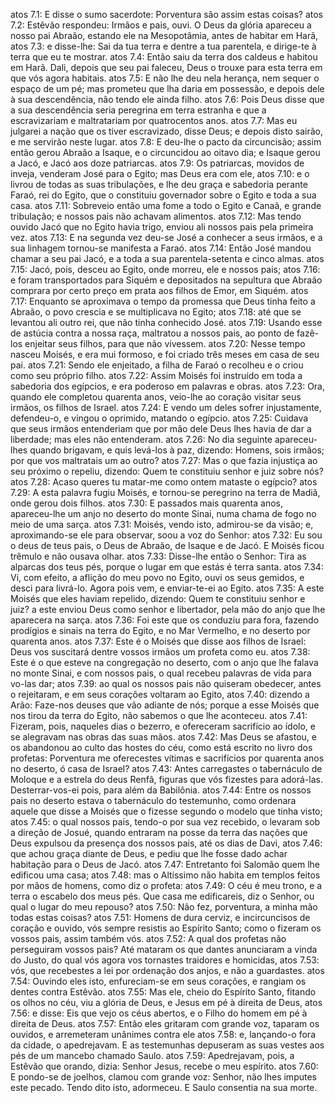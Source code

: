 atos 7.1: E disse o sumo sacerdote: Porventura são assim estas coisas?
atos 7.2: Estêvão respondeu: Irmãos e pais, ouvi. O Deus da glória apareceu a nosso pai Abraão, estando ele na Mesopotâmia, antes de habitar em Harã,
atos 7.3: e disse-lhe: Sai da tua terra e dentre a tua parentela, e dirige-te à terra que eu te mostrar.
atos 7.4: Então saiu da terra dos caldeus e habitou em Harã. Dali, depois que seu pai faleceu, Deus o trouxe para esta terra em que vós agora habitais.
atos 7.5: E não lhe deu nela herança, nem sequer o espaço de um pé; mas prometeu que lha daria em possessão, e depois dele à sua descendência, não tendo ele ainda filho.
atos 7.6: Pois Deus disse que a sua descendência seria peregrina em terra estranha e que a escravizariam e maltratariam por quatrocentos anos.
atos 7.7: Mas eu julgarei a nação que os tiver escravizado, disse Deus; e depois disto sairão, e me servirão neste lugar.
atos 7.8: E deu-lhe o pacto da circuncisão; assim então gerou Abraão a Isaque, e o circuncidou ao oitavo dia; e Isaque gerou a Jacó, e Jacó aos doze patriarcas.
atos 7.9: Os patriarcas, movidos de inveja, venderam José para o Egito; mas Deus era com ele,
atos 7.10: e o livrou de todas as suas tribulações, e lhe deu graça e sabedoria perante Faraó, rei do Egito, que o constituiu governador sobre o Egito e toda a sua casa.
atos 7.11: Sobreveio então uma fome a todo o Egito e Canaã, e grande tribulação; e nossos pais não achavam alimentos.
atos 7.12: Mas tendo ouvido Jacó que no Egito havia trigo, enviou ali nossos pais pela primeira vez.
atos 7.13: E na segunda vez deu-se José a conhecer a seus irmãos, e a sua linhagem tornou-se manifesta a Faraó.
atos 7.14: Então José mandou chamar a seu pai Jacó, e a toda a sua parentela-setenta e cinco almas.
atos 7.15: Jacó, pois, desceu ao Egito, onde morreu, ele e nossos pais;
atos 7.16: e foram transportados para Siquém e depositados na sepultura que Abraão comprara por certo preço em prata aos filhos de Emor, em Siquém.
atos 7.17: Enquanto se aproximava o tempo da promessa que Deus tinha feito a Abraão, o povo crescia e se multiplicava no Egito;
atos 7.18: até que se levantou ali outro rei, que não tinha conhecido José.
atos 7.19: Usando esse de astúcia contra a nossa raça, maltratou a nossos pais, ao ponto de fazê-los enjeitar seus filhos, para que não vivessem.
atos 7.20: Nesse tempo nasceu Moisés, e era mui formoso, e foi criado três meses em casa de seu pai.
atos 7.21: Sendo ele enjeitado, a filha de Faraó o recolheu e o criou como seu próprio filho.
atos 7.22: Assim Moisés foi instruído em toda a sabedoria dos egípcios, e era poderoso em palavras e obras.
atos 7.23: Ora, quando ele completou quarenta anos, veio-lhe ao coração visitar seus irmãos, os filhos de Israel.
atos 7.24: E vendo um deles sofrer injustamente, defendeu-o, e vingou o oprimido, matando o egípcio.
atos 7.25: Cuidava que seus irmãos entenderiam que por mão dele Deus lhes havia de dar a liberdade; mas eles não entenderam.
atos 7.26: No dia seguinte apareceu-lhes quando brigavam, e quis levá-los à paz, dizendo: Homens, sois irmãos; por que vos maltratais um ao outro?
atos 7.27: Mas o que fazia injustiça ao seu próximo o repeliu, dizendo: Quem te constituiu senhor e juiz sobre nós?
atos 7.28: Acaso queres tu matar-me como ontem mataste o egípcio?
atos 7.29: A esta palavra fugiu Moisés, e tornou-se peregrino na terra de Madiã, onde gerou dois filhos.
atos 7.30: E passados mais quarenta anos, apareceu-lhe um anjo no deserto do monte Sinai, numa chama de fogo no meio de uma sarça.
atos 7.31: Moisés, vendo isto, admirou-se da visão; e, aproximando-se ele para observar, soou a voz do Senhor:
atos 7.32: Eu sou o deus de teus pais, o Deus de Abraão, de Isaque e de Jacó. E Moisés ficou trêmulo e não ousava olhar.
atos 7.33: Disse-lhe então o Senhor: Tira as alparcas dos teus pés, porque o lugar em que estás é terra santa.
atos 7.34: Vi, com efeito, a aflição do meu povo no Egito, ouvi os seus gemidos, e desci para livrá-lo. Agora pois vem, e enviar-te-ei ao Egito.
atos 7.35: A este Moisés que eles haviam repelido, dizendo: Quem te constituiu senhor e juiz? a este enviou Deus como senhor e libertador, pela mão do anjo que lhe aparecera na sarça.
atos 7.36: Foi este que os conduziu para fora, fazendo prodígios e sinais na terra do Egito, e no Mar Vermelho, e no deserto por quarenta anos.
atos 7.37: Este é o Moisés que disse aos filhos de Israel: Deus vos suscitará dentre vossos irmãos um profeta como eu.
atos 7.38: Este é o que esteve na congregação no deserto, com o anjo que lhe falava no monte Sinai, e com nossos pais, o qual recebeu palavras de vida para vo-las dar;
atos 7.39: ao qual os nossos pais não quiseram obedecer, antes o rejeitaram, e em seus corações voltaram ao Egito,
atos 7.40: dizendo a Arão: Faze-nos deuses que vão adiante de nós; porque a esse Moisés que nos tirou da terra do Egito, não sabemos o que lhe aconteceu.
atos 7.41: Fizeram, pois, naqueles dias o bezerro, e ofereceram sacrifício ao ídolo, e se alegravam nas obras das suas mãos.
atos 7.42: Mas Deus se afastou, e os abandonou ao culto das hostes do céu, como está escrito no livro dos profetas: Porventura me oferecestes vítimas e sacrifícios por quarenta anos no deserto, ó casa de Israel?
atos 7.43: Antes carregastes o tabernáculo de Moloque e a estrela do deus Renfã, figuras que vós fizestes para adorá-las. Desterrar-vos-ei pois, para além da Babilônia.
atos 7.44: Entre os nossos pais no deserto estava o tabernáculo do testemunho, como ordenara aquele que disse a Moisés que o fizesse segundo o modelo que tinha visto;
atos 7.45: o qual nossos pais, tendo-o por sua vez recebido, o levaram sob a direção de Josué, quando entraram na posse da terra das nações que Deus expulsou da presença dos nossos pais, até os dias de Davi,
atos 7.46: que achou graça diante de Deus, e pediu que lhe fosse dado achar habitação para o Deus de Jacó.
atos 7.47: Entretanto foi Salomão quem lhe edificou uma casa;
atos 7.48: mas o Altíssimo não habita em templos feitos por mãos de homens, como diz o profeta:
atos 7.49: O céu é meu trono, e a terra o escabelo dos meus pés. Que casa me edificareis, diz o Senhor, ou qual o lugar do meu repouso?
atos 7.50: Não fez, porventura, a minha mão todas estas coisas?
atos 7.51: Homens de dura cerviz, e incircuncisos de coração e ouvido, vós sempre resistis ao Espírito Santo; como o fizeram os vossos pais, assim também vós.
atos 7.52: A qual dos profetas não perseguiram vossos pais? Até mataram os que dantes anunciaram a vinda do Justo, do qual vós agora vos tornastes traidores e homicidas,
atos 7.53: vós, que recebestes a lei por ordenação dos anjos, e não a guardastes.
atos 7.54: Ouvindo eles isto, enfureciam-se em seus corações, e rangiam os dentes contra Estêvão.
atos 7.55: Mas ele, cheio do Espírito Santo, fitando os olhos no céu, viu a glória de Deus, e Jesus em pé à direita de Deus,
atos 7.56: e disse: Eis que vejo os céus abertos, e o Filho do homem em pé à direita de Deus.
atos 7.57: Então eles gritaram com grande voz, taparam os ouvidos, e arremeteram unânimes contra ele
atos 7.58: e, lançando-o fora da cidade, o apedrejavam. E as testemunhas depuseram as suas vestes aos pés de um mancebo chamado Saulo.
atos 7.59: Apedrejavam, pois, a Estêvão que orando, dizia: Senhor Jesus, recebe o meu espírito.
atos 7.60: E pondo-se de joelhos, clamou com grande voz: Senhor, não lhes imputes este pecado. Tendo dito isto, adormeceu. E Saulo consentia na sua morte.
